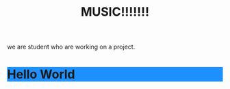 <html>
                 <head>
 
<title>Project</title>
<link rel="icon" type="image/x-icon" href="/images/favicon.ico">
</head>
<body>

 <header> <h1>MUSIC!!!!!!!</h1> </header>
<p>we are student who are working on a project.</p>
<h1 style="background-color:DodgerBlue;">Hello World</h1>  
